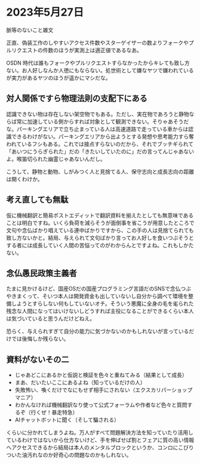 # 2023年5月27日

脈等のないこと雑文

正直、偽装工作のしやすいアクセス件数やスターゲイザーの数よりフォークやプルリクエストの件数のほうが実測上は適正値であるなあ。

OSDN 時代は誰もフォークやプルリクエストすらなかったからキレても致し方ない。お人好しなんか人徳にもならない。処世術として嫌なヤツで嫌われているが実力があるヤツのほうが遥かにマシだな。

## 対人関係ですら物理法則の支配下にある
認識できない物は存在しない架空物でもある。ただし、実在物であろうと静物ならば常に加速している側からすれば対象として観測できない。そりゃあそうだな。パーキングエリアで立ち止まっている人は高速道路で走っている車からは認識できるわけがない。パーキングエリアから出ようとする発想や思考能力すら奪われているフシもある。これでは接点すらないのだから、それでブッチギられて「あいつにうらぎられた」だの「きたいしていたのに」だの言ってんじゃあないよ。喉笛切られた幽霊じゃあないんだし。

こうして、静物と動物、しがみつく人と見捨てる人、保守志向と成長志向の距離は開くわけか。

## 考え直しても無駄
仮に機械翻訳と簡易ポストエディットで翻訳資料を揃えたとしても無意味であることは明白ですね。いくら負荷を減らそうが面倒事を省こうが用意したところで文句や念仏ばかり唱えている連中ばかりですから、この手の人は見捨てられても致し方ないかと。結局、与えられて文句ばかり言ってお人好しを食いつぶそうとする者には成長していく人間の苦悩ってのがわからんとですよね。これもしかたない。

## 念仏愚民政策主義者
たまに見かけるけど、国産OSだの国産プログラミング言語だのSNSで念仏つぶやきまくって、そいつ本人は開発資金も出していないし自分から調べて環境を整備しようとすらしない何もしていないオチ。そういう悪魔に全身の毛を毟られた残念な人間になってはいけないしどうすれば主役になることができるくらい本人は気づいていると思うんだけどねえ。

恐らく、与えられすぎて自分の能力に気づかないのかもしれないが言っているだけでは後悔しか残らない。

## 資料がないその二

* じゃあどこにあるかと仮説と検証を色々と重ねてみる（結果として成長）
* まあ、だいたいここにあるよね（知っているだけの人）
* 失敗怖い、喚くだけでなにもせず相手にされない（エクスカリパーショップマニア）
* わかんなければ機械翻訳なり使って公式フォーラムや作者など色々と質問するぞ（行くぜ！暴走特急）
* AIチャットボットに聞く（そして騙される）

くらいに分かれてしまうよね。万人がすべて問題解決方法を知っていたり活用しているわけではないから仕方ないけど、手を伸ばせば割とフェアに質の高い情報へアクセスできるから結局は本人のメンタルブロックというか、コンロにこびりついた油汚れなのか好奇心の問題なのかもしれない。

